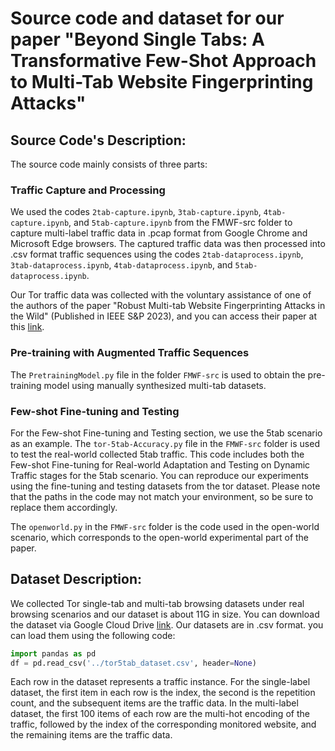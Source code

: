 # Source code and dataset for our paper "Beyond Single Tabs: A Transformative Few-Shot Approach to Multi-Tab Website Fingerprinting Attacks"

## Source Code's Description:
The source code mainly consists of three parts:

### Traffic Capture and Processing
We used the codes `2tab-capture.ipynb`, `3tab-capture.ipynb`, `4tab-capture.ipynb`, and `5tab-capture.ipynb` from the FMWF-src folder to capture multi-label traffic data in .pcap format from Google Chrome and Microsoft Edge browsers. The captured traffic data was then processed into .csv format traffic sequences using the codes `2tab-dataprocess.ipynb`, `3tab-dataprocess.ipynb`, `4tab-dataprocess.ipynb`, and `5tab-dataprocess.ipynb`.

Our Tor traffic data was collected with the voluntary assistance of one of the authors of the paper "Robust Multi-tab Website Fingerprinting Attacks in the Wild" (Published in IEEE S&P 2023), and you can access their paper at this [link](https://www.computer.org/csdl/proceedings-article/sp/2023/933600b005/1OXTJ1ZxbXy).

### Pre-training with Augmented Traffic Sequences
The  `PretrainingModel.py` file in the folder `FMWF-src` is used to obtain the pre-training model using manually synthesized multi-tab datasets.

### Few-shot Fine-tuning and Testing
For the Few-shot Fine-tuning and Testing section, we use the 5tab scenario as an example. The `tor-5tab-Accuracy.py` file in the `FMWF-src` folder is used to test the real-world collected 5tab traffic. This code includes both the Few-shot Fine-tuning for Real-world Adaptation and Testing on Dynamic Traffic stages for the 5tab scenario. You can reproduce our experiments using the fine-tuning and testing datasets from the tor dataset. Please note that the paths in the code may not match your environment, so be sure to replace them accordingly.

The `openworld.py` in the `FMWF-src` folder is the code used in the open-world scenario, which corresponds to the open-world experimental part of the paper.



## Dataset Description:
We collected Tor single-tab and multi-tab browsing datasets under real browsing scenarios and our dataset is about 11G in size. You can download the dataset via Google Cloud Drive [link](https://drive.google.com/file/d/1S_fiEatE8oy054iqeNusdqHbXn1Qs1xH/view?usp=drive_link).
Our datasets are in .csv format. you can load them using the following code:

~~~ Python
import pandas as pd
df = pd.read_csv('../tor5tab_dataset.csv', header=None)
~~~
Each row in the dataset represents a traffic instance. For the single-label dataset, the first item in each row is the index, the second is the repetition count, and the subsequent items are the traffic data. In the multi-label dataset, the first 100 items of each row are the multi-hot encoding of the traffic, followed by the index of the corresponding monitored website, and the remaining items are the traffic data.

